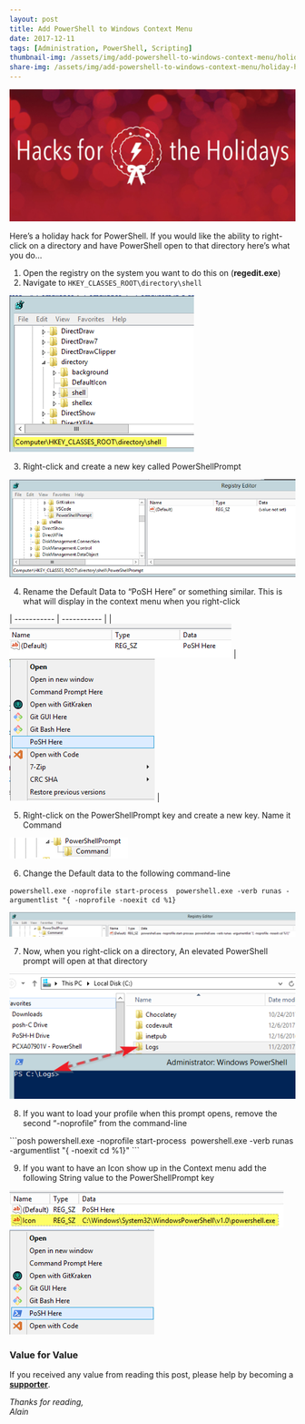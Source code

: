 ```yaml
---
layout: post
title: Add PowerShell to Windows Context Menu
date: 2017-12-11
tags: [Administration, PowerShell, Scripting]
thumbnail-img: /assets/img/add-powershell-to-windows-context-menu/holiday-hacks.jpg
share-img: /assets/img/add-powershell-to-windows-context-menu/holiday-hacks.jpg
---
```

![holidayhack](/assets/img/add-powershell-to-windows-context-menu/holiday-hacks.jpg)

Here’s a holiday hack for PowerShell. If you would like the ability to right-click on a directory and have PowerShell open to that directory here’s what you do…
<ol>
	<li>Open the registry on the system you want to do this on (<B>regedit.exe</B>)</li>
	<li>Navigate to <code>HKEY_CLASSES_ROOT\directory\shell</code></li>
</ol>

![image1](/assets/img/add-powershell-to-windows-context-menu/image-001.png)

<ol start="3">
	<li>Right-click and create a new key called PowerShellPrompt</li>
</ol>

![image2](/assets/img/add-powershell-to-windows-context-menu/image-002.png)

<ol start="4">
	<li style="text-align:left;">Rename the Default Data to “PoSH Here” or something similar. This is what will display in the context menu when you right-click</li>
</ol>

| ----------- | ----------- |
| ![image3](/assets/img/add-powershell-to-windows-context-menu/image-003.png) | ![image4](/assets/img/add-powershell-to-windows-context-menu/image-004.png) |

<ol start="5">
	<li>Right-click on the PowerShellPrompt key and create a new key. Name it Command</li>
</ol>

![image5](/assets/img/add-powershell-to-windows-context-menu/image-005.png)

<ol start="6">
	<li>Change the Default data to the following command-line</li>
</ol>

```posh
powershell.exe -noprofile start-process  powershell.exe -verb runas -argumentlist "{ -noprofile -noexit cd %1}
```

![image6](/assets/img/add-powershell-to-windows-context-menu/image-006.png)

<ol start="7">
	<li>Now, when you right-click on a directory, An elevated PowerShell prompt will open at that directory</li>
</ol>

![image9](/assets/img/add-powershell-to-windows-context-menu/image-009.png)

<ol start="8">
	<li>If you want to load your profile when this prompt opens, remove the second “-noprofile” from the command-line</li>
</ol>
```posh
powershell.exe -noprofile start-process  powershell.exe -verb runas -argumentlist "{ -noexit cd %1}"
```

<ol start="9">
	<li>If you want to have an Icon show up in the Context menu add the following String value to the PowerShellPrompt key</li>
</ol>

![image11](/assets/img/add-powershell-to-windows-context-menu/image-011.png)
![image12](/assets/img/add-powershell-to-windows-context-menu/image-012.png)

### Value for Value
If you received any value from reading this post, please help by becoming a [**supporter**](https://www.paypal.com/donate?hosted_button_id=73HNLGA2SGLLU).

*Thanks for reading,*  
*Alain*